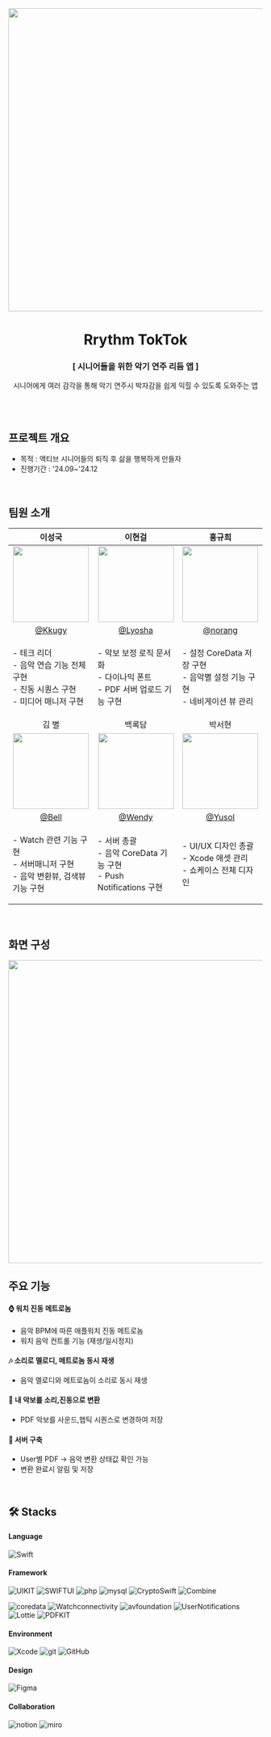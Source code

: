 <div align=center> 
  <img src="https://github.com/user-attachments/assets/1e01d6db-abb3-47b0-b81f-a2a99247eefb" width="600"/><br/>


  # Rrythm TokTok

### [ 시니어들을 위한 악기 연주 리듬 앱 ]<br/>
시니어에게 여러 감각을 통해 악기 연주시 박자감을 쉽게 익힐 수 있도록 도와주는 앱
</div>
<br><br>

## 프로젝트 개요
- 목적 : 액티브 시니어들의 퇴직 후 삶을 행복하게 만들자
- 진행기간 : '24.09~'24.12
<br>


## 팀원 소개
|이성국|이현걸|홍규희|
|:---:|:---:|:---:|
|<img src="https://github.com/user-attachments/assets/041d9ed3-0f55-4352-bdf2-8e2b3c29dbfe" width="150"/>|<img src="https://github.com/user-attachments/assets/96303be8-5faa-4c31-ae65-e900e5819c8f" width="150"/>|<img src="https://github.com/user-attachments/assets/b25f80e2-57dd-4478-a0d5-ddeeeafdfff2" width="150"/>|
|[@Kkugy](https://github.com/leesungkug)|[@Lyosha](https://github.com/Hyungeol94)|[@norang](https://github.com/norang00)|
|<p align="left">- 테크 리더<br>- 음악 연습 기능 전체 구현<br>- 진동 시퀀스 구현<br>- 미디어 매니저 구현|<p align="left">- 악보 보정 로직 문서화<br>- 다이나믹 폰트<br>- PDF 서버 업로드 기능 구현|<p align="left">- 설정 CoreData 저장 구현<br>- 음악별 설정 기능 구현<br>- 네비게이션 뷰 관리|
|김 별 |백록담|박서현|
|<img src="https://github.com/user-attachments/assets/861dd13e-7f6e-45d5-8b55-9cd90dac4426" width="150"/>|<img src="https://github.com/user-attachments/assets/2c3fa6b4-a402-4fb4-a672-286023c76ffc" width="150"/>|<img src="https://github.com/user-attachments/assets/49d6e1ed-468b-4685-8af9-f408b883f465" width="150"/>|
|[@Bell](https://github.com/Bell-isHere)|[@Wendy](https://github.com/rokdam)|[@Yusol](https://github.com/yus0l)|
|<p align="left">- Watch 관련 기능 구현<br>- 서버매니저 구현<br>- 음악 변환뷰, 검색뷰 기능 구현|<p align="left">- 서버 총괄<br>- 음악 CoreData 기능 구현<br>- Push Notifications 구현|<p align="left">- UI/UX 디자인 총괄<br>- Xcode 애셋 관리<br>- 쇼케이스 전체 디자인|
<br>


## 화면 구성
<img src="https://github.com/user-attachments/assets/d4c881cb-24a3-4a55-a41e-16d0b2a1549e" width="600"/>

<br>


## 주요 기능

#### ⌚️ 워치 진동 메트로놈
- 음악 BPM에 따른 애플워치 진동 메트로놈
- 워치 음악 컨트롤 기능 (재생/일시정지)

#### 🎶 소리로 멜로디, 메트로놈 동시 재생
- 음악 멜로디와 메트로놈이 소리로 동시 재생

#### 🎼 내 악보를 소리,진동으로 변환
- PDF 악보를 사운드,햅틱 시퀀스로 변경하여 저장

#### 🛜 서버 구축
- User별 PDF → 음악 변환 상태값 확인 가능
- 변환 완료시 알림 및 저장
  


<br>

## 🛠 Stacks

#### Language
![Swift](https://img.shields.io/badge/swift-F54A2A?style=for-the-badge&logo=swift&logoColor=white)

#### Framework
![UIKIT](https://img.shields.io/badge/UIKIT-F54A2A?style=for-the-badge&logo=swift&logoColor=white)
![SWIFTUI](https://img.shields.io/badge/SWIFTUI-F54A2A?style=for-the-badge&logo=swift&logoColor=white)
![php](https://img.shields.io/badge/PHP-777BB4?style=for-the-badge&logo=PHP&logoColor=white)
![mysql](https://img.shields.io/badge/mysql-4479A1?style=for-the-badge&logo=mysql&logoColor=white)
![CryptoSwift](https://img.shields.io/badge/CryptoSwift-DD2C00?style=for-the-badge&logo=letsencrypt&logoColor=white)
![Combine](https://img.shields.io/badge/Combine-000000?style=for-the-badge&logo=apple&logoColor=white)

![coredata](https://img.shields.io/badge/coredata-000000?style=for-the-badge&logo=apple&logoColor=white)
![Watchconnectivity](https://img.shields.io/badge/Watchconnectivity-000000?style=for-the-badge&logo=apple&logoColor=white)
![avfoundation](https://img.shields.io/badge/avfoundation-000000?style=for-the-badge&logo=apple&logoColor=white)
![UserNotifications](https://img.shields.io/badge/UserNotifications-000000?style=for-the-badge&logo=apple&logoColor=white)
![Lottie](https://img.shields.io/badge/Lottie-000000?style=for-the-badge&logo=apple&logoColor=white)
![PDFKIT](https://img.shields.io/badge/PDFKIT-000000?style=for-the-badge&logo=apple&logoColor=white)

#### Environment
![Xcode](https://img.shields.io/badge/Xcode-1575F9?style=for-the-badge&logo=xcode&logoColor=white)
![git](https://img.shields.io/badge/git-F05032?style=for-the-badge&logo=git&logoColor=white)
![GitHub](https://img.shields.io/badge/GitHub-181717?style=for-the-badge&logo=github&logoColor=white)

#### Design
![Figma](https://img.shields.io/badge/Figma-F24E1E?style=for-the-badge&logo=figma&logoColor=white)

#### Collaboration
![notion](https://img.shields.io/badge/notion-000000?style=for-the-badge&logo=notion&logoColor=white)
![miro](https://img.shields.io/badge/miro-050038?style=for-the-badge&logo=miro&logoColor=white)


